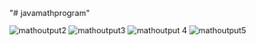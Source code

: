 "# javamathprogram" 

![mathoutput2](https://user-images.githubusercontent.com/116806049/201074043-816f16f6-36c7-4237-8c0e-190b92975465.PNG)
![mathoutput3](https://user-images.githubusercontent.com/116806049/201074128-97eadd9d-8d86-4c38-89d8-10e6b3f9b3be.PNG)
![mathoutput 4](https://user-images.githubusercontent.com/116806049/201074188-959304ef-0274-4f2e-bab9-92be5e654f81.PNG)
![mathoutput5](https://user-images.githubusercontent.com/116806049/201074240-383a0c63-d10a-48d2-ae96-d7e00acbd34f.PNG)
